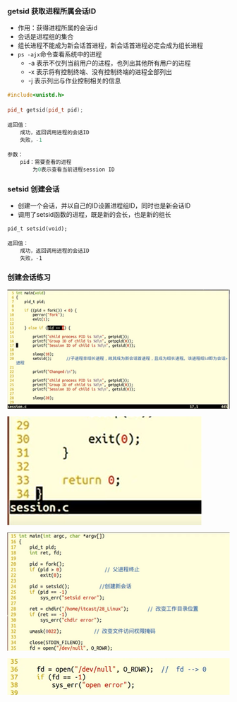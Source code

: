 

### getsid	获取进程所属会话ID

- 作用：获得进程所属的会话id
- 会话是进程组的集合
- 组长进程不能成为新会话首进程，新会话首进程必定会成为组长进程
- `ps -ajx`命令查看系统中的进程
  - -a	表示不仅列当前用户的进程，也列出其他所有用户的进程
  - -x	表示将有控制终端、没有控制终端的进程全部列出
  - -j	 表示列出与作业控制相关的信息

```c++
#include<unistd.h>

pid_t getsid(pid_t pid);

返回值：
	成功，返回调用进程的会话ID
	失败，-1
    
参数：
    pid：需要查看的进程
    	为0表示查看当前进程session ID
```



### setsid	创建会话

- 创建一个会话，并以自己的ID设置进程组ID，同时也是新会话ID
- 调用了setsid函数的进程，既是新的会长，也是新的组长

```
pid_t setsid(void);

返回值：
	成功，返回调用进程的会话ID
	失败，-1
```



### 创建会话练习

![1617367329521](.Image/1617367329521.png)

![1617367481996](.Image/1617367481996.png)

![1617368952072](.Image/1617368952072.png)

![1617369035772](.Image/1617369035772.png)